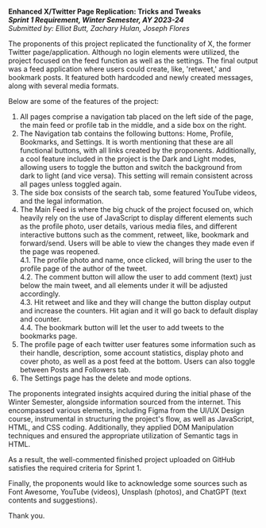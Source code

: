 **Enhanced X/Twitter Page Replication: Tricks and Tweaks**  
**_Sprint 1 Requirement, Winter Semester, AY 2023-24_**  
_Submitted by: Elliot Butt, Zachary Hulan, Joseph Flores_  
  
The proponents of this project replicated the functionality of X, the former Twitter page/application. Although no login elements were utilized, the project focused on the feed function as well as the settings. The final output was a feed application where users could create, like, 'retweet,' and bookmark posts. It featured both hardcoded and newly created messages, along with several media formats.  
  
Below are some of the features of the project:  
  
1. All pages comprise a navigation tab placed on the left side of the page, the main feed or profile tab in the middle, and a side box on the right.  
2. The Navigation tab contains the following buttons: Home, Profile, Bookmarks, and Settings. It is worth mentioning that these are all functional buttons, with all links created by the proponents. Additionally, a cool feature included in the project is the Dark and Light modes, allowing users to toggle the button and switch the background from dark to light (and vice versa). This setting will remain consistent across all pages unless toggled again.  
3. The side box consists of the search tab, some featured YouTube videos, and the legal information.  
4. The Main Feed is where the big chuck of the project focused on, which heavily rely on the use of JavaScript to display different elements such as the profile photo, user details, various media files, and different interactive buttons such as the comment, retweet, like, bookmark and forward/send. Users will be able to view the changes they made even if the page was reopened.  
4.1. The profile photo and name, once clicked, will bring the user to the profile page of the author of the tweet.  
4.2. The comment button will allow the user to add comment (text) just below the main tweet, and all elements under it will be adjusted accordingly.  
4.3. Hit retweet and like and they will change the button display output and increase the counters. Hit agian and it will go back to default display and counter.  
4.4. The bookmark button will let the user to add tweets to the bookmarks page.  
5. The profile page of each twitter user features some information such as their handle, description, some account statistics, display photo and cover photo, as well as a post feed at the bottom. Users can also toggle between Posts and Followers tab.  
6. The Settings page has the delete and mode options.  
  
The proponents integrated insights acquired during the initial phase of the Winter Semester, alongside information sourced from the internet. This encompassed various elements, including Figma from the UI/UX Design course, instrumental in structuring the project's flow, as well as JavaScript, HTML, and CSS coding. Additionally, they applied DOM Manipulation techniques and ensured the appropriate utilization of Semantic tags in HTML.  
  
As a result, the well-commented finished project uploaded on GitHub satisfies the required criteria for Sprint 1.  
  
Finally, the proponents would like to acknowledge some sources such as Font Awesome, YouTube (videos), Unsplash (photos), and ChatGPT (text contents and suggestions).  
  
Thank you.  



